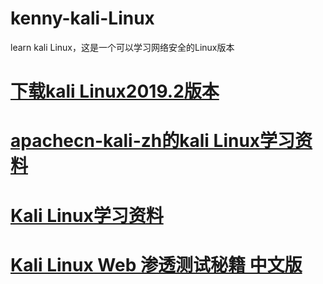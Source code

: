 # kenny-kali-Linux
learn kali Linux，这是一个可以学习网络安全的Linux版本
# <a href="http://old.kali.org/kali-images/kali-2019.2/">下载kali Linux2019.2版本</a>
# <a href="https://github.com/apachecn/apachecn-kali-zh">apachecn-kali-zh的kali Linux学习资料</a>
# <a href="https://github.com/ckjbug/kali-Linux-learning">Kali Linux学习资料</a>
# <a href="https://github.com/apachecn/kali-linux-web-pentest-cookbook-zh">Kali Linux Web 渗透测试秘籍 中文版</a>

